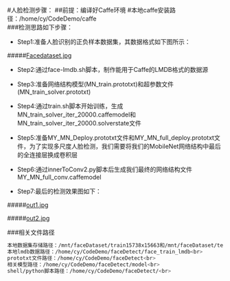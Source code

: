 #人脸检测步骤：
##前提：编译好Caffe环境 #本地caffe安装路径：/home/cy/CodeDemo/caffe  
###检测思路如下步骤：

* Step1:准备人脸识别的正负样本数据集，其数据格式如下图所示： 

#####[Facedataset.jpg](https://github.com/dashayudabao/FaceDataset/tree/master/images/faceDataset.jpg) 
 
* Step2:通过face-lmdb.sh脚本，制作能用于Caffe的LMDB格式的数据源  <br>  

* Step3:准备网络结构模型(MN_train.prototxt)和超参数文件(MN_train_solver.prototxt)<br>  

* Step4:通过train.sh脚本开始训练，生成MN_train_solver_iter_20000.caffemodel和MN_train_solver_iter_20000.solverstate文件 <br>  

* Step5:准备MY_MN_Deploy.prototxt文件和MY_MN_full_deploy.prototxt文件，为了实现多尺度人脸检测，我们需要将我们的MobileNet网络结构中最后的全连接层换成卷积层<br>  

* Step6:通过innerToConv2.py脚本后生成我们最终的网络结构文件MY_MN_full_conv.caffemodel<br>  

* Step7:最后的检测效果图如下：<br>  

 #####[out1.jpg](https://github.com/dashayudabao/FaceDataset/tree/master/images/out1.jpg)  
 
 #####[out2.jpg](https://github.com/dashayudabao/FaceDataset/tree/master/images/out2.jpg)  
 

###相关文件路径  
```sh
本地数据集存储路径：/mnt/faceDataset/train15738x15663和/mnt/faceDataset/test2079x2066<br>  
本地lmdb数据路径：/home/cy/CodeDemo/faceDetect/face_train_lmdb<br>  
prototxt文件路径：/home/cy/CodeDemo/faceDetect<br>  
相关模型路径：/home/cy/CodeDemo/faceDetect/model<br>  
shell/python脚本路径：/home/cy/CodeDemo/faceDetect/<br> 
```
 
